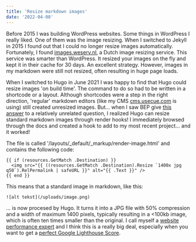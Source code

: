 ```yaml
---
title: 'Resize markdown images'
date: '2022-04-08'
---
```


Before 2015 I was building WordPress websites. Some things in WordPress I really liked. One of them was the image resizing. When I switched to Jekyll in 2015 I found out that I could no longer resize images automatically. Fortunately, I found [images.weserv.nl](https://images.weserv.nl), a Dutch image resizing service. This service was smarter than WordPress. It resized your images on the fly and kept it in their cache for 30 days. An excellent strategy. However, images in my markdown were still not resized, often resulting in huge page loads.

When I switched to Hugo in June 2021 I was happy to find that Hugo could resize images 'on build time'. The command to do so had to be written in a shortcode or a layout. Although shortcodes were a step in the right direction, 'regular' markdown editors (like my CMS [cms.usecue.com](https://cms.usecue.com) is using) still created unresized images. But... when I saw BEP give [this answer](https://discourse.gohugo.io/t/is-this-possible-with-hugo/38089/6?u=jhvanderschee) to a relatively unrelated question, I realized Hugo can resize standard markdown images through render hooks! I immediately browsed through the docs and created a hook to add to my most recent project... and it worked! 

The file is called '/layouts/_default/_markup/render-image.html' and contains the following code:

```
{{ if (resources.GetMatch .Destination) }}
  <img src="{{ ((resources.GetMatch .Destination).Resize `1400x jpg q50`).RelPermalink | safeURL }}" alt="{{ .Text }}" />
{{ end }}
```
This means that a standard image in markdown, like this:

```
![alt tekst](/uploads/image.png)
```

... is now procesed by Hugo. It turns it into a JPG file with 50% compression and a width of maximum 1400 pixels, typically resulting in a <100kb image, which is often ten times smaller than the original. I call myself a [website performance expert](https://www.usecue.com) and I think this is a really big deal, especially when you want to get a [perfect Google Lighthouse Score](https://www.usecue.com/blog/how-to-get-a-100-google-lighthouse-score/).
